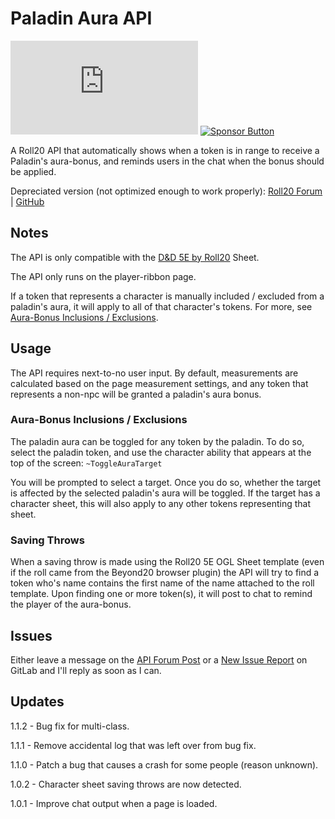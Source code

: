 # Paladin Aura API

[![Version Button](https://badgen.net/https/gitlab.com/LaytonGB/Paladin-Aura-API/-/raw/master/builder/package.json?cache=300)](https://gitlab.com/LaytonGB/Paladin-Aura-API/-/raw/master/PaladinAura.js) [![Sponsor Button](https://badgen.net/badge/Sponsor%20me%20a%20Coffee/PayPal/?color=pink)](https://paypal.me/LaytonGB)

A Roll20 API that automatically shows when a token is in range to receive a Paladin's aura-bonus, and reminds users in the chat when the bonus should be applied.

Depreciated version (not optimized enough to work properly): [Roll20 Forum](https://app.roll20.net/forum/post/8228820/script-d-and-d-5e-ogl-sheet-paladin-aura/?pagenum=1) | [GitHub](https://github.com/LaytonGB/PaladinAura)

## Notes

The API is only compatible with the [D&D 5E by Roll20](wiki.roll20.net/D%26D_5E_by_Roll20) Sheet.

The API only runs on the player-ribbon page.

If a token that represents a character is manually included / excluded from a paladin's aura, it will apply to all of that character's tokens. For more, see [Aura-Bonus Inclusions / Exclusions](#aura-bonus-inclusions--exclusions).

## Usage

The API requires next-to-no user input. By default, measurements are calculated based on the page measurement settings, and any token that represents a non-npc will be granted a paladin's aura bonus.

### Aura-Bonus Inclusions / Exclusions

The paladin aura can be toggled for any token by the paladin. To do so, select the paladin token, and use the character ability that appears at the top of the screen: `~ToggleAuraTarget`

You will be prompted to select a target. Once you do so, whether the target is affected by the selected paladin's aura will be toggled. If the target has a character sheet, this will also apply to any other tokens representing that sheet.

### Saving Throws

When a saving throw is made using the Roll20 5E OGL Sheet template (even if the roll came from the Beyond20 browser plugin) the API will try to find a token who's name contains the first name of the name attached to the roll template. Upon finding one or more token(s), it will post to chat to remind the player of the aura-bonus.

## Issues

Either leave a message on the [API Forum Post](https://app.roll20.net/forum/post/9112039/script-paladin-aura-5e-d-and-d-api/?pagenum=1) or a [New Issue Report](https://gitlab.com/LaytonGB/Paladin-Aura-API/-/issues/new "Create a new issue report") on GitLab and I'll reply as soon as I can.

## Updates

1.1.2 - Bug fix for multi-class.

1.1.1 - Remove accidental log that was left over from bug fix.

1.1.0 - Patch a bug that causes a crash for some people (reason unknown).

1.0.2 - Character sheet saving throws are now detected.

1.0.1 - Improve chat output when a page is loaded.
